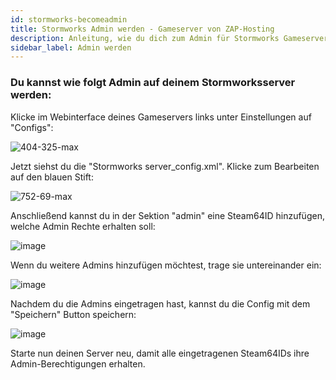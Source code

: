 ```yaml
---
id: stormworks-becomeadmin
title: Stormworks Admin werden - Gameserver von ZAP-Hosting
description: Anleitung, wie du dich zum Admin für Stormworks Gameserver machst - ZAP-Hosting.com Dokumentation 
sidebar_label: Admin werden
---
```


### Du kannst wie folgt Admin auf deinem Stormworksserver werden:

Klicke im Webinterface deines Gameservers links unter Einstellungen auf "Configs":

![404-325-max](https://user-images.githubusercontent.com/61953937/196053561-3b58fbd9-1b59-4d82-9a9e-1ca64cfc19b4.png)

Jetzt siehst du die "Stormworks server_config.xml". Klicke zum Bearbeiten auf den blauen Stift:

![752-69-max](https://user-images.githubusercontent.com/61953937/196053602-221845da-dcb8-4d21-8e4d-d78e14081a6f.png)

Anschließend kannst du in der Sektion "admin" eine Steam64ID hinzufügen, welche Admin Rechte erhalten soll:

![image](https://user-images.githubusercontent.com/61953937/196053677-c8d4cbcf-6379-4a2e-b07f-cb673e00a2d6.png)

Wenn du weitere Admins hinzufügen möchtest, trage sie untereinander ein:

![image](https://user-images.githubusercontent.com/61953937/196053706-8771a909-c21a-4bc6-9ef9-a1b544592f0b.png)

Nachdem du die Admins eingetragen hast, kannst du die Config mit dem "Speichern" Button speichern:

![image](https://user-images.githubusercontent.com/61953937/196053744-54e76888-4be1-4302-9ed2-e54c7354bacc.png)

Starte nun deinen Server neu, damit alle eingetragenen Steam64IDs ihre Admin-Berechtigungen erhalten. 

